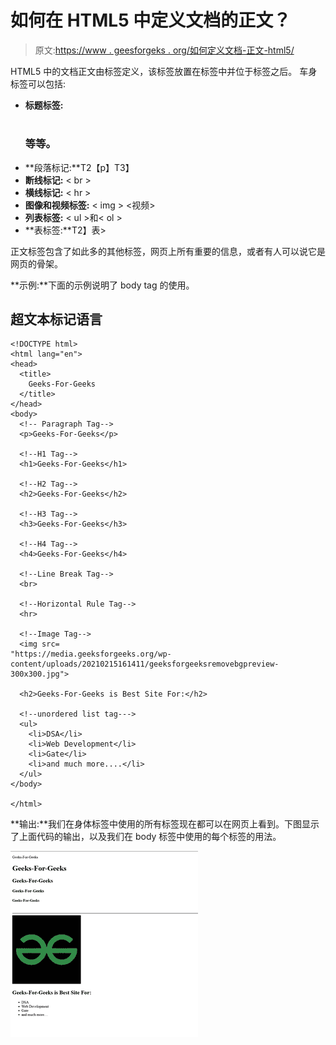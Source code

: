 # 如何在 HTML5 中定义文档的正文？

> 原文:[https://www . geesforgeks . org/如何定义文档-正文-html5/](https://www.geeksforgeeks.org/how-to-define-the-documents-body-in-html5/)

HTML5 中的文档正文由标签定义，该标签放置在标签中并位于标签之后。
车身标签可以包括:

*   **标题标签:**<h1><H2><H3>等等。
*   **段落标记:**T2【p】T3】
*   **断线标记:** < br >
*   **横线标记:** < hr >
*   **图像和视频标签:** < img > <视频>
*   **列表标签:** < ul >和< ol >
*   **表标签:**T2】表>

正文标签包含了如此多的其他标签，网页上所有重要的信息，或者有人可以说它是网页的骨架。

**示例:**下面的示例说明了 body tag 的使用。

## 超文本标记语言

```
<!DOCTYPE html>
<html lang="en">
<head>
  <title>
    Geeks-For-Geeks
  </title>
</head>
<body>
  <!-- Paragraph Tag-->
  <p>Geeks-For-Geeks</p>

  <!--H1 Tag--> 
  <h1>Geeks-For-Geeks</h1>

  <!--H2 Tag-->
  <h2>Geeks-For-Geeks</h2>

  <!--H3 Tag-->
  <h3>Geeks-For-Geeks</h3>

  <!--H4 Tag-->
  <h4>Geeks-For-Geeks</h4>

  <!--Line Break Tag-->
  <br>

  <!--Horizontal Rule Tag-->
  <hr>

  <!--Image Tag-->
  <img src=
"https://media.geeksforgeeks.org/wp-content/uploads/20210215161411/geeksforgeeksremovebgpreview-300x300.jpg">

  <h2>Geeks-For-Geeks is Best Site For:</h2>

  <!--unordered list tag--->
  <ul>
    <li>DSA</li>
    <li>Web Development</li>
    <li>Gate</li>
    <li>and much more....</li>
  </ul>
</body>

</html>
```

**输出:**我们在身体标签中使用的所有标签现在都可以在网页上看到。下图显示了上面代码的输出，以及我们在 body 标签中使用的每个标签的用法。

![](img/ea81720a608e782841781f46a1c078c9.png)